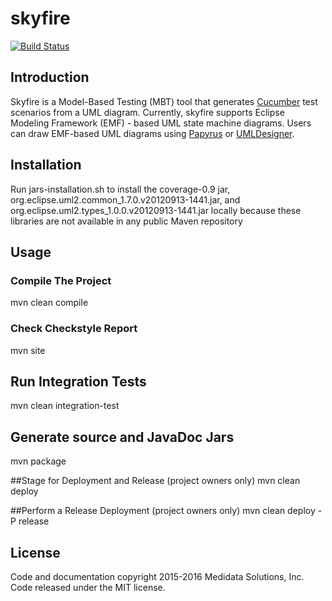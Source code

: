 # skyfire

[![Build Status](https://travis-ci.org/mdsol/skyfire.svg?branch=develop)](https://travis-ci.org/mdsol/skyfire)

## Introduction
Skyfire is a Model-Based Testing (MBT) tool that generates [Cucumber](https://cucumber.io/) test scenarios  from a UML diagram.
Currently, skyfire supports Eclipse Modeling Framework (EMF) - based UML state machine diagrams.
Users can draw EMF-based UML diagrams using [Papyrus](https://eclipse.org/papyrus/) or [UMLDesigner](http://www.umldesigner.org/). 

## Installation
Run jars-installation.sh to install the coverage-0.9 jar, org.eclipse.uml2.common_1.7.0.v20120913-1441.jar, and org.eclipse.uml2.types_1.0.0.v20120913-1441.jar locally because these libraries are not available in any public Maven repository

## Usage

### Compile The Project
mvn clean compile

### Check Checkstyle Report
mvn site

## Run Integration Tests
mvn clean integration-test

## Generate source and JavaDoc Jars
mvn package

##Stage for Deployment and Release (project owners only)
mvn clean deploy

##Perform a Release Deployment (project owners only)
mvn clean deploy -P release

## License
Code and documentation copyright 2015-2016 Medidata Solutions, Inc. Code released under the MIT license.
